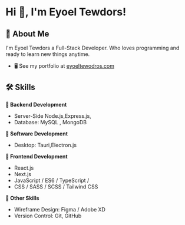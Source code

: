 # Hi 👋, I'm Eyoel Tewdors!


## 🚀 About Me
I'm Eyoel Tewdors a Full-Stack Developer. Who loves programming and ready to learn new things anytime.
* 🖥️  See my portfolio at [eyoeltewodros.com](http://eyoeltewodros.com)

## 🛠 Skills

**📌 Backend Development**
- Server-Side Node.js,Express.js,
- Database: MySQL , MongoDB 

**🤖 Software Development**
- Desktop: Tauri,Electron.js

**🎨 Frontend Development**
- React.js
- Next.js
- JavaScript / ES6 / TypeScript / 
- CSS / SASS / SCSS / Tailwind CSS

**🎁 Other Skills**
- Wireframe Design: Figma / Adobe XD
- Version Control: Git, GitHub




